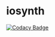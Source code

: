 # iosynth
[![Codacy Badge](https://api.codacy.com/project/badge/Grade/5f02d80575024b728b628c8ccd29a358)](https://www.codacy.com/app/rossen-radev/iosynth?utm_source=github.com&utm_medium=referral&utm_content=rradev/iosynth&utm_campaign=badger)